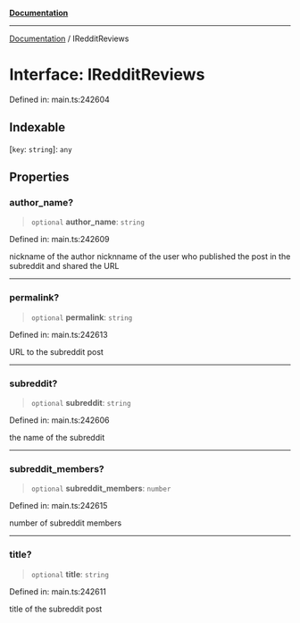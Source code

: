 [**Documentation**](../README.md)

***

[Documentation](../README.md) / IRedditReviews

# Interface: IRedditReviews

Defined in: main.ts:242604

## Indexable

\[`key`: `string`\]: `any`

## Properties

### author\_name?

> `optional` **author\_name**: `string`

Defined in: main.ts:242609

nickname of the author
nicknname of the user who published the post in the subreddit and shared the URL

***

### permalink?

> `optional` **permalink**: `string`

Defined in: main.ts:242613

URL to the subreddit post

***

### subreddit?

> `optional` **subreddit**: `string`

Defined in: main.ts:242606

the name of the subreddit

***

### subreddit\_members?

> `optional` **subreddit\_members**: `number`

Defined in: main.ts:242615

number of subreddit members

***

### title?

> `optional` **title**: `string`

Defined in: main.ts:242611

title of the subreddit post

